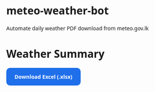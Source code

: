 # meteo-weather-bot
Automate daily weather PDF download from meteo.gov.lk

<!doctype html>
<html lang="en">
<meta charset="utf-8">
<title>Weather Summary Download</title>
<meta name="viewport" content="width=device-width,initial-scale=1">
<style>
  body { font-family: system-ui, -apple-system, Segoe UI, Roboto, sans-serif; padding: 40px; }
  .btn { display:inline-block; padding:14px 22px; border-radius:10px; text-decoration:none;
         background:#1f6feb; color:#fff; font-weight:600; }
</style>
<h1>Weather Summary</h1>
<p><a class="btn" href="https://raw.githubusercontent.com/FECT-Dev/meteo-weather-bot-test/edit/main/weather_summary.xlsx" download>
  Download Excel (.xlsx)
</a></p>
</html>

